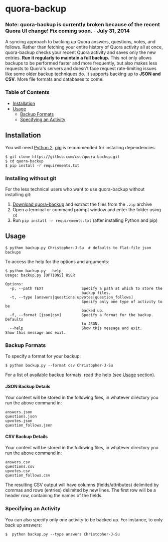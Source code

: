 quora-backup
============

### Note: quora-backup is currently broken because of the recent Quora UI change! Fix coming soon. - July 31, 2014

A syncing approach to backing up Quora answers, questions, votes, and follows. Rather than fetching your entire history of Quora activity all at once, quora-backup checks your recent Quora activity and saves only the new entries. **Run it regularly to maintain a full backup.** This not only allows backups to be performed faster and more frequently, but also makes less requests to Quora's servers and doesn't face request rate-limiting issues like some older backup techniques do. It supports backing up to **JSON and CSV**. More file formats and databases to come.

### Table of Contents
* [Installation](#installation)
* [Usage](#usage)
    * [Backup Formats](#backup-formats)
    * [Specifying an Activity](#specifying-an-activity)

## Installation
You will need [Python 2](https://www.python.org/download/). [pip](http://pip.readthedocs.org/en/latest/installing.html) is recommended for installing dependencies.

    $ git clone https://github.com/csu/quora-backup.git
    $ cd quora-backup
    $ pip install -r requirements.txt

### Installing without git
For the less technical users who want to use quora-backup without installing git:

1. [Download quora-backup](https://github.com/csu/quora-backup/archive/master.zip) and extract the files from the `.zip` archive
2. Open a terminal or command prompt window and enter the folder using `cd`
3. Run `pip install -r requirements.txt` (after installing Python and pip)

## Usage

    $ python backup.py Christopher-J-Su  # defaults to flat-file json backups

To access the help for the options and arguments:

    $ python backup.py --help
    Usage: backup.py [OPTIONS] USER

    Options:
      -p, --path TEXT                 Specify a path at which to store the
                                      backup files.
      -t, --type [answers|questions|upvotes|question_follows]
                                      Specify only one type of activity to be
                                      backed up.
      -f, --format [json|csv]         Specify a format for the backup. Defaults
                                      to JSON.
      --help                          Show this message and exit.                 Show this message and exit.

### Backup Formats
To specify a format for your backup:

    $ python backup.py --format csv Christopher-J-Su

For a list of available backup formats, read the help (see [Usage](#usage) section).

#### JSON Backup Details
Your content will be stored in the following files, in whatever directory you run the above command in:

    answers.json
    questions.json
    upvotes.json
    question_follows.json

#### CSV Backup Details
Your content will be stored in the following files, in whatever directory you run the above command in:

    answers.csv
    questions.csv
    upvotes.csv
    question_follows.csv

The resulting CSV output will have columns (fields/attributes) delimited by commas and rows (entries) delimited by new lines. The first row will be a header row, containing the names of the fields.

### Specifying an Activity
You can also specify only one activity to be backed up. For instance, to only back up answers:

    $  python backup.py --type answers Christopher-J-Su